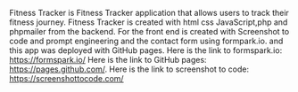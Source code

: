 Fitness Tracker is Fitness Tracker 
application that allows users to
track their fitness journey.
Fitness Tracker is created 
with html css JavaScript,php 
and phpmailer from the backend.
For the front end is created with 
Screenshot to code and prompt engineering 
and the contact form using formpark.io.
and this app was deployed 
with GitHub pages.
Here is the link to formspark.io: 
https://formspark.io/ 
Here is the link to GitHub pages:
https://pages.github.com/.
Here is the link to screenshot to code: https://screenshottocode.com/

